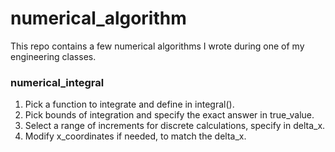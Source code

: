 # numerical_algorithm
This repo contains a few numerical algorithms I wrote during one of my engineering classes.

### numerical_integral

1. Pick a function to integrate and define in integral().
2. Pick bounds of integration and specify the exact answer in true_value.
3. Select a range of increments for discrete calculations, specify in delta_x.
4. Modify x_coordinates if needed, to match the delta_x.
